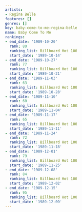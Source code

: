 ```yaml
---
artists:
- Regina Belle
features: []
genres: []
key: baby-come-to-me-regina-belle
name: Baby Come To Me
rankings:
- end_date: '1989-10-20'
  rank: 80
  ranking_list: Billboard Hot 100
  start_date: '1989-10-14'
- end_date: '1989-10-27'
  rank: 77
  ranking_list: Billboard Hot 100
  start_date: '1989-10-21'
- end_date: '1989-11-03'
  rank: 63
  ranking_list: Billboard Hot 100
  start_date: '1989-10-28'
- end_date: '1989-11-10'
  rank: 60
  ranking_list: Billboard Hot 100
  start_date: '1989-11-04'
- end_date: '1989-11-17'
  rank: 65
  ranking_list: Billboard Hot 100
  start_date: '1989-11-11'
- end_date: '1989-11-24'
  rank: 72
  ranking_list: Billboard Hot 100
  start_date: '1989-11-18'
- end_date: '1989-12-01'
  rank: 79
  ranking_list: Billboard Hot 100
  start_date: '1989-11-25'
- end_date: '1989-12-08'
  rank: 84
  ranking_list: Billboard Hot 100
  start_date: '1989-12-02'
- end_date: '1989-12-15'
  rank: 95
  ranking_list: Billboard Hot 100
  start_date: '1989-12-09'
---
```


